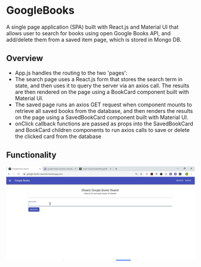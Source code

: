 # GoogleBooks
A single page application (SPA) built with React.js and Material UI that allows user to search for books using open Google Books API, and add/delete them from a saved item page, which is stored in Mongo DB.

## Overview
* App.js handles the routing to the two 'pages':
 * The search page uses a React.js form that stores the search term in state, and then uses it to query the server via an axios call. The results are then rendered on the page using a BookCard component built with Material UI.
 * The saved page runs an axios GET request when component mounts to retrieve all saved books from the database, and then renders the results on the page using a SavedBookCard component built with Material UI.
 * onClick callback functions are passed as props into the SavedBookCard and BookCard children components to run axios calls to save or delete the clicked card from the database

## Functionality
![Screenshot of Game](./app-screenshot.gif)